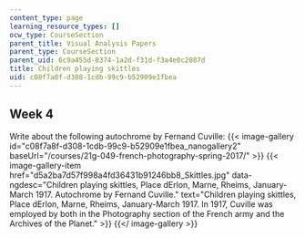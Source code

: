 ```yaml
---
content_type: page
learning_resource_types: []
ocw_type: CourseSection
parent_title: Visual Analysis Papers
parent_type: CourseSection
parent_uid: 6c9a455d-8374-1a2d-f31d-f3a4e0c2087d
title: Children playing skittles
uid: c08f7a8f-d308-1cdb-99c9-b52909e1fbea
---
```


Week 4
------

Write about the following autochrome by Fernand Cuville:
{{< image-gallery id="c08f7a8f-d308-1cdb-99c9-b52909e1fbea_nanogallery2" baseUrl="/courses/21g-049-french-photography-spring-2017/" >}}
{{< image-gallery-item href="d5a2ba7d57f998a4fd36431b91246bb8_Skittles.jpg" data-ngdesc="Children playing skittles, Place dErlon, Marne, Rheims, January-March 1917. Autochrome by Fernand Cuville." text="Children playing skittles, Place dErlon, Marne, Rheims, January-March 1917.  In 1917, Cuville was employed by both in the Photography section of the French army and the Archives of the Planet." >}}
{{</ image-gallery >}}